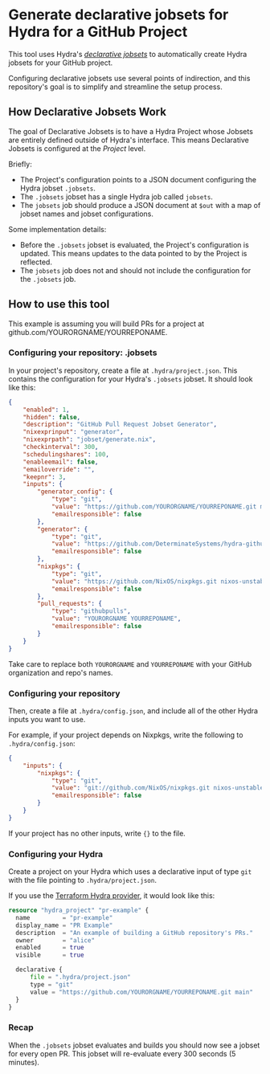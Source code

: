 # Generate declarative jobsets for Hydra for a GitHub Project

This tool uses Hydra's [_declarative jobsets_](https://github.com/NixOS/hydra/blob/master/doc/manual/src/plugins/declarative-projects.md) to automatically create Hydra jobsets for your GitHub project.

Configuring declarative jobsets use several points of indirection, and this repository's goal is to simplify and streamline the setup process.

## How Declarative Jobsets Work

The goal of Declarative Jobsets is to have a Hydra Project whose Jobsets are entirely defined outside of Hydra's interface.
This means Declarative Jobsets is configured at the _Project_ level.

Briefly:

* The Project's configuration points to a JSON document configuring the Hydra jobset `.jobsets`.
* The `.jobsets` jobset has a single Hydra job called `jobsets`.
* The `jobsets` job should produce a JSON document at `$out` with a map of jobset names and jobset configurations. 

Some implementation details:

* Before the `.jobsets` jobset is evaluated, the Project's configuration is updated. This means updates to the data pointed to by the Project is reflected.
* The `jobsets` job does not and should not include the configuration for the `.jobsets` job.


## How to use this tool

This example is assuming you will build PRs for a project at github.com/YOURORGNAME/YOURREPONAME.

### Configuring your repository: .jobsets

In your project's repository, create a file at `.hydra/project.json`. This contains the configuration for your Hydra's `.jobsets` jobset. It should look like this:

```json
{
    "enabled": 1,
    "hidden": false,
    "description": "GitHub Pull Request Jobset Generator",
    "nixexprinput": "generator",
    "nixexprpath": "jobset/generate.nix",
    "checkinterval": 300,
    "schedulingshares": 100,
    "enableemail": false,
    "emailoverride": "",
    "keepnr": 3,
    "inputs": {
        "generator_config": {
            "type": "git",
            "value": "https://github.com/YOURORGNAME/YOURREPONAME.git main",
            "emailresponsible": false
        },
        "generator": {
            "type": "git",
            "value": "https://github.com/DeterminateSystems/hydra-github-jobsets-generator.git main",
            "emailresponsible": false
        },
        "nixpkgs": {
            "type": "git",
            "value": "https://github.com/NixOS/nixpkgs.git nixos-unstable-small",
            "emailresponsible": false
        },
        "pull_requests": {
            "type": "githubpulls",
            "value": "YOURORGNAME YOURREPONAME",
            "emailresponsible": false
        }
    }
}
```

Take care to replace both `YOURORGNAME` and `YOURREPONAME` with your GitHub organization and repo's names.

### Configuring your repository

Then, create a file at `.hydra/config.json`, and include all of the other Hydra inputs you want to use.

For example, if your project depends on Nixpkgs, write the following to `.hydra/config.json`:

```json
{
    "inputs": {
        "nixpkgs": {
            "type": "git",
            "value": "git://github.com/NixOS/nixpkgs.git nixos-unstable-small",
            "emailresponsible": false
        }
    }
}
```

If your project has no other inputs, write `{}` to the file.

### Configuring your Hydra

Create a project on your Hydra which uses a declarative input of type `git` with the file pointing to `.hydra/project.json`.

If you use the [Terraform Hydra provider](https://registry.terraform.io/providers/DeterminateSystems/hydra/latest), it would look like this:

```terraform
resource "hydra_project" "pr-example" {
  name         = "pr-example"
  display_name = "PR Example"
  description  = "An example of building a GitHub repository's PRs."
  owner        = "alice"
  enabled      = true
  visible      = true

  declarative {
      file = ".hydra/project.json"
      type = "git"
      value = "https://github.com/YOURORGNAME/YOURREPONAME.git main"
  }
}
```

### Recap

When the `.jobsets` jobset evaluates and builds you should now see a jobset for every open PR. This jobset will re-evaluate every 300 seconds (5 minutes).
